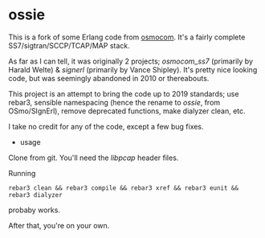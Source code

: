 ossie
==

This is a fork of some Erlang code from [osmocom](http://osmocom.org). It's a fairly complete
SS7/sigtran/SCCP/TCAP/MAP stack.

As far as I can tell, it was originally 2 projects; *osmocom_ss7* (primarily by Harald Welte) &
*signerl* (primarily by Vance Shipley). It's pretty nice looking code, but was
seemingly abandoned in 2010 or thereabouts.

This project is an attempt to bring the code up to 2019 standards; use rebar3,
sensible namespacing (hence the rename to _ossie_, from OSmo/SIgnErl), remove
deprecated functions, make dialyzer clean, etc.

I take no credit for any of the code, except a few bug fixes.

* usage

Clone from git. You'll need the _libpcap_ header files.

Running

```shell
rebar3 clean && rebar3 compile && rebar3 xref && rebar3 eunit && rebar3 dialyzer
```
probaby works.

After that, you're on your own.
